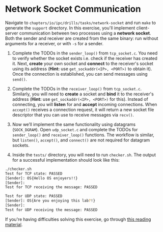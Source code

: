 # Network Socket Communication

Navigate to `chapters/io/ipc/drills/tasks/network-socket` and run `make` to generate the `support` directory.
In this exercise, you'll implement client-server communication between two processes using a **network socket**.
Both the sender and receiver are created from the same binary: run without arguments for a receiver, or with `-s` for a sender.

1. Complete the TODOs in the `sender_loop()` from `tcp_socket.c`.
   You need to verify whether the socket exists i.e. check if the receiver has created it.
   Next, **create** your own socket and **connect** to the receiver's socket using its address (**Hint:** use `get_sockaddr(<IP>, <PORT>)` to obtain it).
   Once the connection is established, you can send messages using `send()`.

1. Complete the TODOs in the `receiver_loop()` from `tcp_socket.c`.
   Similarly, you will need to **create** a socket and **bind** it to the receiver's address (**Hint:** use `get_sockaddr(<IP>, <PORT>)` for this).
   Instead of connecting, you will **listen** for and **accept** incoming connections.
   When `accept()` receives a connection request, it will return a new socket file descriptor that you can use to receive messages via `recv()`.

1. Now we’ll implement the same functionality using datagrams (`SOCK_DGRAM`).
   Open `udp_socket.c` and complete the TODOs for `sender_loop()` and `receiver_loop()` functions.
   The workflow is similar, but `listen()`, `accept()`, and `connect()` are not required for datagram sockets.

1. Inside the `tests/` directory, you will need to run `checker.sh`.
   The output for a successful implementation should look like this:

```bash
./checker.sh
Test for TCP state: PASSED
[Sender]: OS{Hello OS enjoyers!!}
[Sender]:
Test for TCP receiving the message: PASSED

Test for UDP state: PASSED
[Sender]: OS{Are you enjoying this lab?!}
[Sender]:
Test for UDP receiving the message: PASSED
```

If you're having difficulties solving this exercise, go through [this reading material](../../../reading/network-sockets.md).
